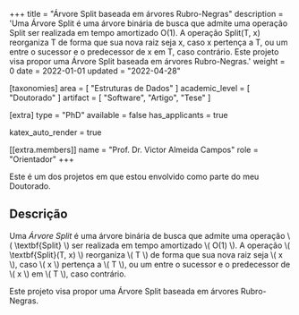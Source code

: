 +++
title = "Árvore Split baseada em árvores Rubro-Negras"
description = 'Uma Árvore Split é uma árvore binária de busca que admite uma operação Split ser realizada em tempo amortizado O(1). A operação Split(T, x) reorganiza T de forma que sua nova raiz seja x, caso x pertença a T, ou um entre o sucessor e o predecessor de x em T, caso contrário. Este projeto visa propor uma Árvore Split baseada em árvores Rubro-Negras.'
weight = 0
date = 2022-01-01
updated = "2022-04-28"

[taxonomies]
area = [ "Estruturas de Dados" ]
academic_level = [ "Doutorado" ]
artifact = [ "Software", "Artigo", "Tese" ]

[extra]
type = "PhD"
available = false
has_applicants = true

katex_auto_render = true

[[extra.members]]
name = "Prof. Dr. Victor Almeida Campos"
role = "Orientador"
+++

Este é um dos projetos em que estou envolvido como parte do meu Doutorado.

## Descrição

Uma _Árvore Split_ é uma árvore binária de busca que admite uma operação \\( \textbf{Split} \\) ser realizada em tempo amortizado \\( O(1) \\). A operação \\( \textbf{Split}(T, x) \\) reorganiza \\( T \\) de forma que sua nova raiz seja \\( x \\), caso \\( x \\) pertença a \\( T \\), ou um entre o sucessor e o predecessor de \\( x \\) em \\( T \\), caso contrário.

Este projeto visa propor uma Árvore Split baseada em árvores Rubro-Negras.
